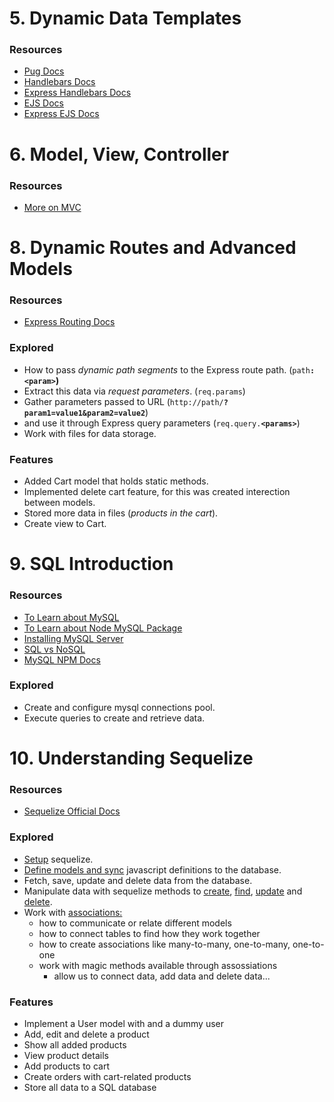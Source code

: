 # 5. Dynamic Data Templates

### Resources
* [Pug Docs](https://pugjs.org/api/getting-started.html)
* [Handlebars Docs](https://handlebarsjs.com/)
* [Express Handlebars Docs](https://www.npmjs.com/package/express-handlebars)
* [EJS Docs](https://ejs.co/#docs)
* [Express EJS Docs](https://github.com/mde/ejs/wiki/Using-EJS-with-Express)


# 6. Model, View, Controller

### Resources
* [More on MVC](https://developer.mozilla.org/en-US/docs/Web/Apps/Fundamentals/Modern_web_app_architecture/MVC_architecture)


# 8. Dynamic Routes and Advanced Models

### Resources
* [Express Routing Docs](https://expressjs.com/en/guide/routing.html)

### Explored
* How to pass _dynamic path segments_ to the Express route path. (`path`**`:<param>`)**
* Extract this data via _request parameters_. (`req.params`)
* Gather parameters passed to URL (`http://path/`**`?param1=value1&param2=value2`**)
* and use it through Express query parameters (`req.query.`**`<params>`**)
* Work with files for data storage.

### Features
* Added Cart model that holds static methods.
* Implemented delete cart feature, for this was created interection between models.
* Stored more data in files (_products in the cart_).
* Create view to Cart.


# 9. SQL Introduction

### Resources
* [To Learn about MySQL](https://www.w3schools.com/sql/)
* [To Learn about Node MySQL Package](https://github.com/sidorares/node-mysql2)
* [Installing MySQL Server](https://dev.mysql.com/doc/mysql-getting-started/en/#mysql-getting-started-installing)
* [SQL vs NoSQL](https://academind.com/tutorials/sql-vs-nosql)
* [MySQL NPM Docs](https://www.npmjs.com/package/mysql2)

### Explored
* Create and configure mysql connections pool.
* Execute queries to create and retrieve data.


# 10. Understanding Sequelize

### Resources
* [Sequelize Official Docs](https://sequelize.org/)

### Explored
* [Setup](https://sequelize.org/docs/v6/getting-started/) sequelize.
* [Define models and sync](https://sequelize.org/docs/v6/core-concepts/model-basics/#using-sequelizedefine) javascript definitions to the database.
* Fetch, save, update and delete data from the database.
* Manipulate data with sequelize methods to [create](https://sequelize.org/docs/v6/core-concepts/model-querying-basics/#simple-insert-queries), [find](https://sequelize.org/docs/v6/core-concepts/model-querying-finders/), [update](https://sequelize.org/docs/v6/core-concepts/model-querying-basics/#simple-update-queries) and [delete](https://sequelize.org/docs/v6/core-concepts/model-querying-basics/#simple-delete-queries).
* Work with [associations:](https://sequelize.org/docs/v6/core-concepts/assocs/) 
    * how to communicate or relate different models 
    * how to connect tables to find how they work together
    * how to create associations like many-to-many, one-to-many, one-to-one
    * work with magic methods available through assossiations
        * allow us to connect data, add data and delete data...

### Features
* Implement a User model with and a dummy user
* Add, edit and delete a product
* Show all added products
* View product details
* Add products to cart
* Create orders with cart-related products
* Store all data to a SQL database
